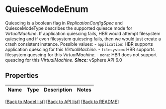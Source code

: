 # QuiesceModeEnum

Quiescing is a boolean flag in *ReplicationConfigSpec* and QuiesceModeType describes the supported quiesce mode for *VirtualMachine*.  If application quiescing fails, HBR would attempt filesystem quiescing and if even filesystem quiescing fails, then we would just create a crash consistent instance.  Possible values: - `application`: HBR supports application quescing for this   *VirtualMachine*. - `filesystem`: HBR supports filesystem quescing for this   *VirtualMachine*. - `none`: HBR does not support quescing for this   *VirtualMachine*.    ***Since:*** vSphere API 6.0 

## Properties
Name | Type | Description | Notes
------------ | ------------- | ------------- | -------------

[[Back to Model list]](../README.md#documentation-for-models) [[Back to API list]](../README.md#documentation-for-api-endpoints) [[Back to README]](../README.md)



